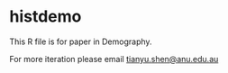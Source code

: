 # histdemo
This R file is for paper in Demography.

For more iteration please email tianyu.shen@anu.edu.au
